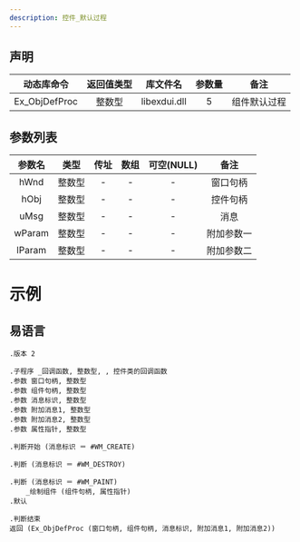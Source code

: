 ```yaml
---
description: 控件_默认过程
---
```





## 声明

|  动态库命令   | 返回值类型 |   库文件名   | 参数量 |     备注     |
| :-----------: | :--------: | :----------: | :----: | :----------: |
| Ex_ObjDefProc |   整数型   | libexdui.dll |   5    | 组件默认过程 |

## 参数列表

| 参数名 |  类型  | 传址 | 数组 | 可空(NULL) |    备注    |
| :----: | :----: | :--: | :--: | :--------: | :--------: |
|  hWnd  | 整数型 |  -   |  -   |     -      |  窗口句柄  |
|  hObj  | 整数型 |  -   |  -   |     -      |  控件句柄  |
|  uMsg  | 整数型 |  -   |  -   |     -      |    消息    |
| wParam | 整数型 |  -   |  -   |     -      | 附加参数一 |
| lParam | 整数型 |  -   |  -   |     -      | 附加参数二 |


# 示例

## 易语言

```basic
.版本 2

.子程序 _回调函数, 整数型, , 控件类的回调函数
.参数 窗口句柄, 整数型
.参数 组件句柄, 整数型
.参数 消息标识, 整数型
.参数 附加消息1, 整数型
.参数 附加消息2, 整数型
.参数 属性指针, 整数型

.判断开始 (消息标识 ＝ #WM_CREATE)

.判断 (消息标识 ＝ #WM_DESTROY)

.判断 (消息标识 ＝ #WM_PAINT)
    _绘制组件 (组件句柄, 属性指针)
.默认

.判断结束
返回 (Ex_ObjDefProc (窗口句柄, 组件句柄, 消息标识, 附加消息1, 附加消息2))

```

